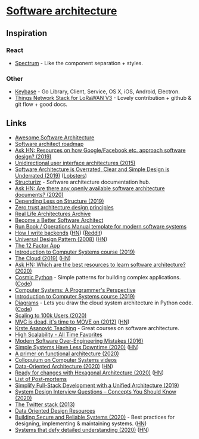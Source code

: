 # [Software architecture](https://en.wikipedia.org/wiki/Software_architecture)

## Inspiration

### React

- [Spectrum](https://github.com/withspectrum/spectrum) - Like the component separation + styles.

### Other

- [Keybase](https://github.com/keybase/client) - Go Library, Client, Service, OS X, iOS, Android, Electron.
- [Things Network Stack for LoRaWAN V3](https://github.com/TheThingsNetwork/lorawan-stack) - Lovely contribution + github & git flow + good docs.

## Links

- [Awesome Software Architecture](https://github.com/simskij/awesome-software-architecture#readme)
- [Software architect roadmap](https://github.com/AlaaAttya/software-architect-roadmap#readme)
- [Ask HN: Resources on how Google/Facebook etc. approach software design? (2019)](https://news.ycombinator.com/item?id=20039164)
- [Unidirectional user interface architectures (2015)](https://staltz.com/unidirectional-user-interface-architectures.html)
- [Software Architecture is Overrated, Clear and Simple Design is Underrated (2019)](https://blog.pragmaticengineer.com/software-architecture-is-overrated/) ([Lobsters](https://lobste.rs/s/n4vihh/software_architecture_is_overrated))
- [Structurizr](https://structurizr.com/) - Software architecture documentation hub.
- [Ask HN: Are there any openly available software architecture documents? (2020)](https://news.ycombinator.com/item?id=22011743)
- [Depending Less on Structure (2019)](https://lmatteis.github.io/depending-less-on-structure/)
- [Zero trust architecture design principles](https://github.com/ukncsc/zero-trust-architecture#readme)
- [Real Life Architectures Archive](https://www.8bitmen.com/category/real-life-architectures/)
- [Become a Better Software Architect](https://github.com/justinamiller/SoftwareArchitect#readme)
- [Run Book / Operations Manual template for modern software systems](https://github.com/SkeltonThatcher/run-book-template)
- [How I write backends](https://github.com/fpereiro/backendlore#readme) ([HN](https://news.ycombinator.com/item?id=22106482)) ([Reddit](https://www.reddit.com/r/programming/comments/es7uej/how_i_write_backends/))
- [Universal Design Pattern (2008)](http://steve-yegge.blogspot.com/2008/10/universal-design-pattern.html) ([HN](https://news.ycombinator.com/item?id=337746))
- [The 12 Factor App](https://12factor.net)
- [Introduction to Computer Systems course (2019)](https://www.cs.cmu.edu/afs/cs/academic/class/15213-f19/www/)
- [The Cloud (2019)](https://txt.black/~jack/cloud.txt) ([HN](https://news.ycombinator.com/item?id=20639359))
- [Ask HN: Which are the best resources to learn software architecture? (2020)](https://news.ycombinator.com/item?id=22202769)
- [Cosmic Python](https://www.cosmicpython.com/) - Simple patterns for building complex applications. ([Code](https://github.com/cosmicpython/book#readme))
- [Computer Systems: A Programmer's Perspective](https://csapp.cs.cmu.edu/)
- [Introduction to Computer Systems course (2019)](https://www.cs.cmu.edu/afs/cs.cmu.edu/academic/class/15213-f19/www/schedule.html)
- [Diagrams](https://diagrams.mingrammer.com/) - Lets you draw the cloud system architecture in Python code. ([Code](https://github.com/mingrammer/diagrams))
- [Scaling to 100k Users (2020)](https://alexpareto.com/scalability/systems/2020/02/03/scaling-100k.html)
- [MVC is dead, it's time to MOVE on (2012)](https://cirw.in/blog/time-to-move-on) ([HN](https://news.ycombinator.com/item?id=22357456))
- [Krste Asanović Teaching](https://people.eecs.berkeley.edu/~krste/teaching.html) - Great courses on software architecture.
- [High Scalability - All Time Favorites](http://highscalability.com/all-time-favorites/)
- [Modern Software Over-Engineering Mistakes (2016)](https://medium.com/@rdsubhas/10-modern-software-engineering-mistakes-bc67fbef4fc8)
- [Simple Systems Have Less Downtime (2020)](https://www.gkogan.co/blog/simple-systems/?r=0) ([HN](https://news.ycombinator.com/item?id=22471355))
- [A primer on functional architecture (2020)](https://increment.com/software-architecture/primer-on-functional-architecture/)
- [Colloquium on Computer Systems videos](https://www.youtube.com/playlist?list=PLoROMvodv4rMWw6rRoeSpkiseTHzWj6vu)
- [Data-Oriented Architecture (2020)](https://blog.eyas.sh/2020/03/data-oriented-architecture/) ([HN](https://news.ycombinator.com/item?id=22519974))
- [Ready for changes with Hexagonal Architecture (2020)](https://netflixtechblog.com/ready-for-changes-with-hexagonal-architecture-b315ec967749) ([HN](https://news.ycombinator.com/item?id=22540610))
- [List of Post-mortems](https://github.com/danluu/post-mortems)
- [Simplify Full-Stack Development with a Unified Architecture (2019)](https://liaison.dev/blog/articles/Simplify-Full-Stack-Development-with-a-Unified-Architecture-187fr1)
- [System Design Interview Questions – Concepts You Should Know (2020)](https://www.freecodecamp.org/news/systems-design-for-interviews/)
- [The Twitter stack (2013)](https://blog.oskarsson.nu/post/40196324612/the-twitter-stack)
- [Data Oriented Design Resources](https://github.com/dbartolini/data-oriented-design#readme)
- [Building Secure and Reliable Systems (2020)](https://landing.google.com/sre/books/) - Best practices for designing, implementing & maintaining systems. ([HN](https://news.ycombinator.com/item?id=22815453))
- [Systems that defy detailed understanding (2020)](https://blog.nelhage.com/post/systems-that-defy-understanding/) ([HN](https://news.ycombinator.com/item?id=22833601))
